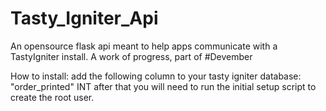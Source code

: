# Tasty_Igniter_Api
An opensource flask api meant to help apps communicate with a TastyIgniter install. A work of progress, part of #Devember

How to install:
add the following column to your tasty igniter database:
"order_printed" INT
after that you will need to run the initial setup script to create the root user.
